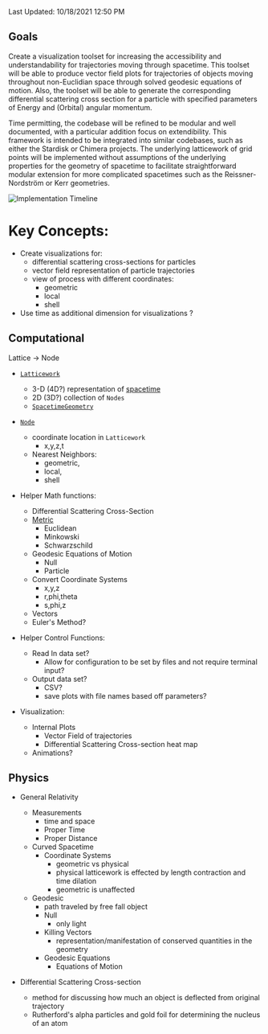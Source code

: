 Last Updated: 10/18/2021 12:50 PM

## Goals

Create a visualization toolset for increasing the accessibility and understandability for trajectories moving through spacetime. This toolset will be able to produce vector field plots for trajectories of objects moving throughout non-Euclidian space through solved geodesic equations of motion. Also, the toolset will be able to generate the corresponding differential scattering cross section for a particle with specified parameters of Energy and (Orbital) angular momentum.

Time permitting, the codebase will be refined to be modular and well documented, with a particular addition focus on extendibility. This framework is intended to be integrated into similar codebases, such as either the Stardisk or Chimera projects. The underlying latticework of grid points will be implemented without assumptions of the underlying properties for the geometry of spacetime to facilitate straightforward modular extension for more complicated spacetimes such as the Reissner-Nordström or Kerr geometries.

![Implementation Timeline](../courses/PH403/Combined_Gnatt.png)

# Key Concepts:

- Create visualizations for:
  - differential scattering cross-sections for particles
  - vector field representation of particle trajectories
  - view of process with different coordinates:
    - geometric
    - local
    - shell
- Use time as additional dimension for visualizations ?

<!-- tabs:start -->

<!-- tab:Computational -->

## Computational

Lattice $\rightarrow$ Node

  - [`Latticework`](/courses/PH401/Computational/Latticework.md)
    - 3-D (4D?) representation of [spacetime](/courses/PH401/Physics/Spacetime.md)
    - 2D (3D?) collection of `Nodes`
    - [`SpacetimeGeometry`](/courses/PH401/Computational/SpacetimeGeometry.md)
  - [`Node`](/courses/PH401/Computational/Node.md)
    - coordinate location in `Latticework`
      - x,y,z,t
    - Nearest Neighbors:
      - geometric,
      - local,
      - shell

- Helper Math functions:
  - Differential Scattering Cross-Section
  - [Metric](/courses/PH401/Physics/Metric.md)
    - Euclidean
    - Minkowski
    - Schwarzschild
  - Geodesic Equations of Motion
    - Null
    - Particle
  - Convert Coordinate Systems
    - x,y,z
    - r,phi,theta
    - s,phi,z
  - Vectors
  - Euler's Method?

- Helper Control Functions:
  - Read In data set?
    - Allow for configuration to be set by files and not require terminal input?
  - Output data set?
    - CSV?
    - save plots with file names based off parameters?

- Visualization:
  - Internal Plots
    - Vector Field of trajectories
    - Differential Scattering Cross-section heat map
  - Animations?

<!-- tab:Physics -->

## Physics

- General Relativity
  - Measurements
    - time and space
    - Proper Time
    - Proper Distance
  - Curved Spacetime
    - Coordinate Systems
      - geometric vs physical
      - physical latticework is effected by length contraction and time dilation
      - geometric is unaffected
  - Geodesic
    - path traveled by free fall object
    - Null
      - only light
    - Killing Vectors
      - representation/manifestation of conserved quantities in the geometry
    - Geodesic Equations
      - Equations of Motion

- Differential Scattering Cross-section
  - method for discussing how much an object is deflected from original trajectory
  - Rutherford's alpha particles and gold foil for determining the nucleus of an atom

<!-- tabs:end -->
